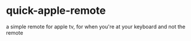 # quick-apple-remote
a simple remote for apple tv, for when you're at your keyboard and not the remote
